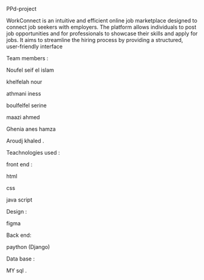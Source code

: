 PPd-project

WorkConnect is an intuitive and efficient online job marketplace designed to connect job seekers with employers. The platform allows individuals to post job opportunities and for professionals to showcase their skills and apply for jobs. It aims to streamline the hiring process by providing a structured, user-friendly interface

Team members :

Noufel seif el islam 

khelfelah nour 

athmani iness

boulfelfel serine 

maazi ahmed 

Ghenia anes hamza 

Aroudj khaled .

Teachnologies used : 

front end :

html 

css 

java script 

Design :

figma 

Back end: 

paython (Django)

Data base : 

MY sql .
